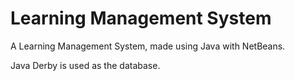# Learning Management System

A Learning Management System, made using Java with NetBeans. 

Java Derby is used as the database. 


